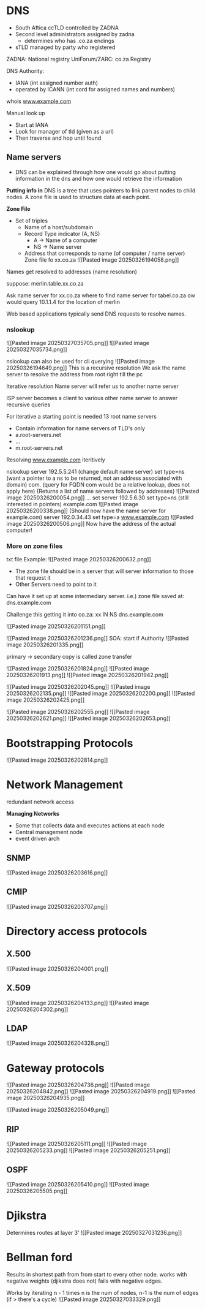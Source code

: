 

# DNS
- South Aftica ccTLD controlled by ZADNA
- Second level administrators assigned by zadna
	- determines who has .co.za endings
- sTLD managed by party who registered

ZADNA: National registry
UniForum/ZARC: co.za Registry


DNS Authority:
- IANA (int assigned number auth)
- operated by ICANN (int cord for assigned names and numbers)

whois www.example.com

Manual look up
- Start at IANA
- Look for manager of tld (given as a url)
- Then traverse and hop until found

## Name servers
- DNS can be explained through how one would go about putting information in the dns and how one would retrieve the information


**Putting info in**
DNS is a tree that uses pointers to link parent nodes to child nodes.
A zone file is used to structure data at each point.

**Zone File**
- Set of triples
	- Name of a host/subdomain
	- Record Type indicator (A, NS)
		- A -> Name of a computer
		- NS -> Name server
	- Address that corresponds to name (of computer / name server)
Zone file fo xx.co.za
![[Pasted image 20250326194058.png]]

Names get resolved to addresses (name resolution)

suppose:
merlin.table.xx.co.za

Ask name server for xx.co.za where to find name server for tabel.co.za
ow would query 10.1.1.4 for the location of merlin

Web based applications typically send DNS requests to resolve names.

### nslookup
![[Pasted image 20250327035705.png]]
![[Pasted image 20250327035734.png]]

nslookup can also be used for cli querying
![[Pasted image 20250326194649.png]]
This is a recursive resolution
We ask the name server to resolve the address from root right till the pc

Iterative resolution 
Name server will refer us to another name server

ISP server becomes a client to various other name server to answer recursive queries

For iterative a starting point is needed
13 root name servers
- Contain information for name servers of TLD's only
- a.root-servers.net
- ...
- m.root-servers.net

Resolving www.example.com iteritively

nslookup
server 192.5.5.241 (change default name server)
set type=ns (want a pointer to a ns to be returned, not an address associated with domain)
com. (query for FQDN com would be a relative lookup, does not apply here)
{Returns a list of name servers followed by addresses}
![[Pasted image 20250326200054.png]]
...
set server 192.5.6.30
set type=ns (still interested in pointers)
example.com
![[Pasted image 20250326200338.png]]
(Should now have the name server for example.com)
server 192.0.34.43
set type=a
www.example.com
![[Pasted image 20250326200506.png]]
Now have the address of the actual computer!

### More on zone files
txt file
Example:
![[Pasted image 20250326200632.png]]
- The zone file should be in a server that will server information to those that request it
- Other Servers need to point to it

Can have it set up at some intermediary server.
i.e.) zone file saved at: dns.example.com

Challenge this getting it into co.za:
xx IN NS dns.example.com

![[Pasted image 20250326201151.png]]

![[Pasted image 20250326201236.png]]
SOA: start if Authority
![[Pasted image 20250326201335.png]]

primary -> secondary copy is called zone transfer

![[Pasted image 20250326201824.png]]
![[Pasted image 20250326201913.png]]
![[Pasted image 20250326201942.png]]

![[Pasted image 20250326202045.png]]
![[Pasted image 20250326202135.png]]
![[Pasted image 20250326202200.png]]
![[Pasted image 20250326202425.png]]

![[Pasted image 20250326202555.png]]
![[Pasted image 20250326202621.png]]
![[Pasted image 20250326202653.png]]
# Bootstrapping Protocols
![[Pasted image 20250326202814.png]]

# Network Management
redundant network access

**Managing Networks**
- Some that collects data and executes actions at each node
- Central management node
- event driven arch

## SNMP
![[Pasted image 20250326203616.png]]

## CMIP
![[Pasted image 20250326203707.png]]


# Directory access protocols

## X.500
![[Pasted image 20250326204001.png]]

## X.509
![[Pasted image 20250326204133.png]]
![[Pasted image 20250326204302.png]]


## LDAP
![[Pasted image 20250326204328.png]]


# Gateway protocols
![[Pasted image 20250326204736.png]]
![[Pasted image 20250326204842.png]]
![[Pasted image 20250326204919.png]]
![[Pasted image 20250326204935.png]]

![[Pasted image 20250326205049.png]]

## RIP
![[Pasted image 20250326205111.png]]
![[Pasted image 20250326205233.png]]
![[Pasted image 20250326205251.png]]

## OSPF
![[Pasted image 20250326205410.png]]
![[Pasted image 20250326205505.png]]

# Djikstra 
Determines routes at layer 3'
![[Pasted image 20250327031236.png]]

# Bellman ford
Results in shortest path from from start to every other node.
works with negative weights (djikstra does not)
fails with negative edges. 

Works by iterating n - 1 times
n is the num of nodes,
n-1 is the num of edges (if > there's a cycle)
![[Pasted image 20250327033329.png]]
